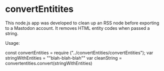 # convertEntitites
This node.js app was developed to clean up an RSS node before exporting to a Mastodon account. It removes HTML entity codes when passed a string.

Usage:

  const convertEntities = require ("../convertEntities/convertEntities");
  var stringWithEntities = "&quot;blah-blah-blah&quot;"
  var cleanString = convertentities.convert(stringWithEntities)
